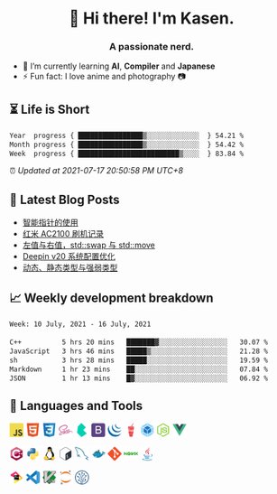 <h1 align="center">👋 Hi there! I'm Kasen.</h1>
<h3 align="center">A passionate nerd.</h3>


* 🌱 I’m currently learning **AI**, **Compiler** and **Japanese**
* ⚡ Fun fact: I love anime and photography 📷


## ⏳ Life is Short

<!-- Start of Time Progress Bar -->
``` text
Year  progress { ████████████████▒░░░░░░░░░░░░░  } 54.21 %
Month progress { ████████████████▒░░░░░░░░░░░░░  } 54.42 %
Week  progress { █████████████████████████▒░░░░  } 83.84 %
```

⏰ *Updated at 2021-07-17 20:50:58 PM UTC+8*

<!-- End of Time Progress Bar -->

## 📝 Latest Blog Posts

<!-- BLOG-POST-LIST:START -->
- [智能指针的使用](https://blog.imkasen.com/smart-ptr.html)
- [红米 AC2100 刷机记录](https://blog.imkasen.com/rm-ac2100-router.html)
- [左值与右值，std::swap 与 std::move](https://blog.imkasen.com/lvalue-rvalue-swap-move.html)
- [Deepin v20 系统配置优化](https://blog.imkasen.com/deepin-v20-config-opt.html)
- [动态、静态类型与强弱类型](https://blog.imkasen.com/dynamic-static-strong-weak-typing.html)
<!-- BLOG-POST-LIST:END -->

## 📈 Weekly development breakdown

<!--START_SECTION:waka-->
```text
Week: 10 July, 2021 - 16 July, 2021

C++          5 hrs 20 mins   ███████▓░░░░░░░░░░░░░░░░░   30.07 % 
JavaScript   3 hrs 46 mins   █████▒░░░░░░░░░░░░░░░░░░░   21.28 % 
sh           3 hrs 28 mins   █████░░░░░░░░░░░░░░░░░░░░   19.59 % 
Markdown     1 hr 23 mins    ██░░░░░░░░░░░░░░░░░░░░░░░   07.84 % 
JSON         1 hr 13 mins    █▓░░░░░░░░░░░░░░░░░░░░░░░   06.92 % 
```
<!--END_SECTION:waka-->

## 🔨 Languages and Tools

<p align="left">
<img src="https://raw.githubusercontent.com/devicons/devicon/master/icons/javascript/javascript-original.svg" alt="JavaScript" width="25" height="25" />
<img src="https://raw.githubusercontent.com/devicons/devicon/master/icons/html5/html5-original.svg" alt="HTML5" width="25" height="25" />
<img src="https://raw.githubusercontent.com/devicons/devicon/master/icons/css3/css3-original.svg" alt="CSS3" width="25" height="25" />
<img src="https://raw.githubusercontent.com/devicons/devicon/master/icons/sass/sass-original.svg" alt="SASS" width="25" height="25" />
<img src="https://raw.githubusercontent.com/devicons/devicon/master/icons/bulma/bulma-plain.svg" alt="Bulma" width="25" height="25" />
<img src="https://raw.githubusercontent.com/devicons/devicon/master/icons/bootstrap/bootstrap-plain.svg" alt="Bootstrap" width="25" height="25" />
<img src="https://raw.githubusercontent.com/devicons/devicon/master/icons/jquery/jquery-original.svg" alt="jQuery" width="25" height="25" />
<img src="https://raw.githubusercontent.com/devicons/devicon/master/icons/gulp/gulp-plain.svg" alt="Gulp" width="25" height="25" />
<img src="https://raw.githubusercontent.com/devicons/devicon/master/icons/webpack/webpack-original.svg" alt="Webpack" width="25" height="25" />
<img src="https://raw.githubusercontent.com/devicons/devicon/master/icons/nodejs/nodejs-original.svg" alt="NodeJS" width="25" height="25" />
<img src="https://raw.githubusercontent.com/devicons/devicon/master/icons/vuejs/vuejs-original.svg" alt="Vue.js" width="25" height="25" />
</p>

<p align="left">
<img src="https://raw.githubusercontent.com/devicons/devicon/master/icons/cplusplus/cplusplus-original.svg" alt="C++" width="25" height="25" />
<img src="https://raw.githubusercontent.com/devicons/devicon/master/icons/python/python-original.svg" alt="Python" width="25" height="25" />
<img src="https://raw.githubusercontent.com/devicons/devicon/master/icons/linux/linux-original.svg" alt="Linux" width="25" height="25" />
<img src="https://raw.githubusercontent.com/devicons/devicon/master/icons/bash/bash-original.svg" alt="Bash" width="25" height="25" />
<img src="https://raw.githubusercontent.com/devicons/devicon/master/icons/mysql/mysql-original.svg" alt="MySQL" width="25" height="25" />
<img src="https://raw.githubusercontent.com/devicons/devicon/master/icons/docker/docker-original.svg" alt="Docker" width="25" height="25" />
<img src="https://raw.githubusercontent.com/devicons/devicon/master/icons/git/git-original.svg" alt="Git" width="25" height="25" />
<img src="https://raw.githubusercontent.com/devicons/devicon/master/icons/nginx/nginx-original.svg" alt="Nginx" width="25" height="25" />
<img src="https://raw.githubusercontent.com/devicons/devicon/master/icons/java/java-original.svg" alt="Java" width="25" height="25" />
</p>

<p align="left">
<img src="https://raw.githubusercontent.com/devicons/devicon/master/icons/jetbrains/jetbrains-original.svg" alt="Jetbrains" width="25" height="25" />
<img src="https://raw.githubusercontent.com/devicons/devicon/master/icons/vscode/vscode-original.svg" alt="VSCode" width="25" height="25" />
<img src="https://raw.githubusercontent.com/devicons/devicon/master/icons/vim/vim-original.svg" alt="Vim" width="25" height="25" />
<img src="https://raw.githubusercontent.com/devicons/devicon/master/icons/jupyter/jupyter-original.svg" alt="Jupyter" width="25" height="25" />
<img src="https://raw.githubusercontent.com/devicons/devicon/master/icons/sourcetree/sourcetree-original.svg" alt="SourceTree" width="25" height="25" />
</p>

<!-- [![Top Langs](https://github-readme-stats.vercel.app/api/top-langs/?username=imkasen&layout=compact&hide=jupyter%20notebook,html,css)](https://github.com/anuraghazra/github-readme-stats) -->
